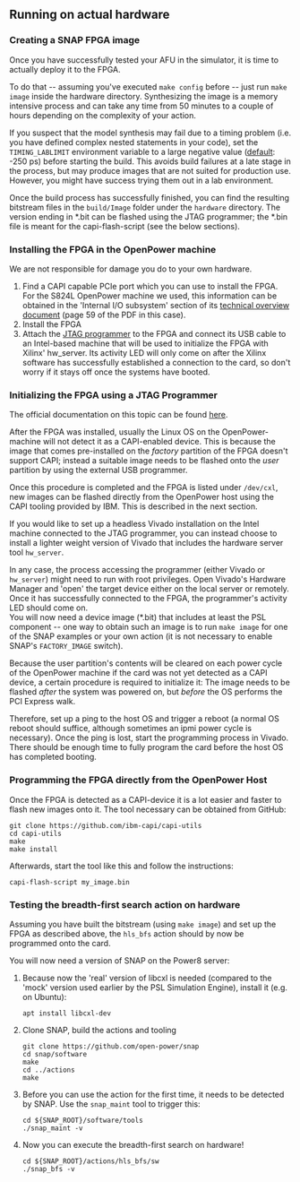 ## Running on actual hardware

### Creating a SNAP FPGA image

Once you have successfully tested your AFU in the simulator, it is time to actually deploy it to the FPGA.

To do that -- assuming you've executed `make config` before -- just run `make image` inside the hardware directory. Synthesizing the image is a memory intensive process and can take any time from 50 minutes to a couple of hours depending on the complexity of your action.

<div class="brainbox"><span>
If you suspect that the model synthesis may fail due to a timing problem (i.e. you have defined complex nested statements in your code), set the <code>TIMING_LABLIMIT</code> environment variable to a large negative value (<a href="https://github.com/open-power/snap/blob/master/hardware/setup/snap_build.tcl#L29">default</a>: -250 ps) before starting the build. This avoids build failures at a late stage in the process, but may produce images that are not suited for production use. However, you might have success trying them out in a lab environment.
</span></div>

Once the build process has successfully finished, you can find the resulting bitstream files in the `build/Image` folder under the `hardware` directory. The version ending in \*.bit can be flashed using the JTAG programmer; the \*.bin file is meant for the capi-flash-script \(see the below sections\).

### Installing the FPGA in the OpenPower machine

We are not responsible for damage you do to your own hardware.

1. Find a CAPI capable PCIe port which you can use to install the FPGA. For the S824L OpenPower machine we used, this information can be obtained in the 'Internal I/O subsystem' section of its [technical overview document](http://www.redbooks.ibm.com/redpapers/pdfs/redp5139.pdf) \(page 59 of the PDF in this case\).
2. Install the FPGA
3. Attach the [JTAG programmer](https://www.xilinx.com/products/boards-and-kits/hw-usb-ii-g.html) to the FPGA and connect its USB cable to an Intel-based machine that will be used to initialize the FPGA with Xilinx' hw\_server. Its activity LED will only come on after the Xilinx software has successfully established a connection to the card, so don't worry if it stays off once the systems have booted.

### Initializing the FPGA using a JTAG Programmer

The official documentation on this topic can be found [here](https://github.com/open-power/snap/blob/master/hardware/doc/Bitstream_flashing.md).

After the FPGA was installed, usually the Linux OS on the OpenPower-machine will not detect it as a CAPI-enabled device. This is because the image that comes pre-installed on the _factory_ partition of the FPGA doesn't support CAPI; instead a suitable image needs to be flashed onto the _user_ partition by using the external USB programmer.

Once this procedure is completed and the FPGA is listed under `/dev/cxl`, new images can be flashed directly from the OpenPower host using the CAPI tooling provided by IBM. This is described in the next section.

If you would like to set up a headless Vivado installation on the Intel machine connected to the JTAG programmer, you can instead choose to install a lighter weight version of Vivado that includes the hardware server tool `hw_server`.

In any case, the process accessing the programmer \(either Vivado or `hw_server`\) might need to run with root privileges. Open Vivado's Hardware Manager and 'open' the target device either on the local server or remotely. Once it has successfully connected to the FPGA, the programmer's activity LED should come on.  
You will now need a device image \(\*.bit\) that includes at least the PSL component -- one way to obtain such an image is to run `make image` for one of the SNAP examples or your own action \(it is not necessary to enable SNAP's `FACTORY_IMAGE` switch\).

Because the user partition's contents will be cleared on each power cycle of the OpenPower machine if the card was not yet detected as a CAPI device, a certain procedure is required to initialize it: The image needs to be flashed _after_ the system was powered on, but _before_ the OS performs the PCI Express walk.

Therefore, set up a ping to the host OS and trigger a reboot \(a normal OS reboot should suffice, although sometimes an ipmi power cycle is necessary\). Once the ping is lost, start the programming process in Vivado. There should be enough time to fully program the card before the host OS has completed booting.

### Programming the FPGA directly from the OpenPower Host

Once the FPGA is detected as a CAPI-device it is a lot easier and faster to flash new images onto it. The tool necessary can be obtained from GitHub:

```
git clone https://github.com/ibm-capi/capi-utils
cd capi-utils
make
make install
```

Afterwards, start the tool like this and follow the instructions:

```
capi-flash-script my_image.bin
```

### Testing the breadth-first search action on hardware

Assuming you have built the bitstream \(using `make image`\) and set up the FPGA as described above, the `hls_bfs` action should by now be programmed onto the card.

You will now need a version of SNAP on the Power8 server:

1. Because now the 'real' version of libcxl is needed \(compared to the 'mock' version used earlier by the PSL Simulation Engine\), install it \(e.g. on Ubuntu\):

   ```
   apt install libcxl-dev
   ```

2. Clone SNAP, build the actions and tooling

   ```
   git clone https://github.com/open-power/snap
   cd snap/software
   make
   cd ../actions
   make
   ```

3. Before you can use the action for the first time, it needs to be detected by SNAP. Use the `snap_maint` tool to trigger this:

   ```
   cd ${SNAP_ROOT}/software/tools
   ./snap_maint -v
   ```

4. Now you can execute the breadth-first search on hardware!

   ```
   cd ${SNAP_ROOT}/actions/hls_bfs/sw
   ./snap_bfs -v
   ```



